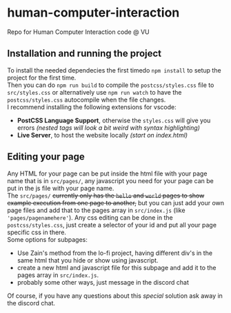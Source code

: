 # human-computer-interaction
Repo for Human Computer Interaction code @ VU

## Installation and running the project
To install the needed dependecies the first timedo `npm install` to setup the 
project for the first time.  
Then you can do `npm run build` to compile the `postcss/styles.css` file to 
`src/styles.css` or alternatively use `npm run watch` to have the 
`postcss/styles.css` autocompile when the file changes.  
I recommend installing the following extensions for vscode:
* **PostCSS Language Support**, otherwise the `styles.css` will give you errors
*(nested tags will look a bit weird with syntax highlighting)*
* **Live Server**, to host the website locally *(start on index.html)*

## Editing your page
Any HTML for your page can be put inside the html file with your page name that
is in `src/pages/`, any javascript you need for your page can be put in the js
file with your page name.  
The `src/pages/` ~~currently only has the `hello` and `world` pages to show 
example execution from one page to another,~~ but you can just add your own page
files and add that to the pages array in `src/index.js` 
(like `'pages/pagenamehere'`). Any css editing can be done in the 
`postcss/styles.css`, just create a selector of your id and put all your page 
specific css in there.  
Some options for subpages:
* Use Zain's method from the lo-fi project, having different div's in the same
html that you hide or show using javascript.
* create a new html and javascript file for this subpage and add it to the pages
array in `src/index.js`.
* probably some other ways, just message in the discord chat

Of course, if you have any questions about this *special* solution ask away in
the discord chat.
